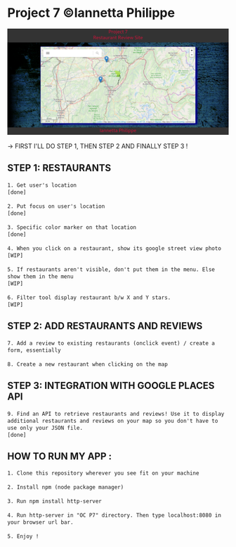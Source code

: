 # Project 7 ©Iannetta Philippe 

![Alt text](./site-screenshot-2.png "Screenshot 1")

-> FIRST I'LL DO STEP 1, THEN STEP 2 AND FINALLY STEP 3 !

## STEP 1: RESTAURANTS

	1. Get user's location 
	[done]

	2. Put focus on user's location 
	[done]

	3. Specific color marker on that location 
	[done]

	4. When you click on a restaurant, show its google street view photo 
	[WIP]

	5. If restaurants aren't visible, don't put them in the menu. Else show them in the menu 
	[WIP]

	6. Filter tool display restaurant b/w X and Y stars. 
	[WIP]

## STEP 2: ADD RESTAURANTS AND REVIEWS

	7. Add a review to existing restaurants (onclick event) / create a form, essentially

	8. Create a new restaurant when clicking on the map 
	
## STEP 3: INTEGRATION WITH GOOGLE PLACES API

	9. Find an API to retrieve restaurants and reviews! Use it to display additional restaurants and reviews on your map so you don't have to use only your JSON file. 
	[done]

## HOW TO RUN MY APP :

	1. Clone this repository wherever you see fit on your machine

	2. Install npm (node package manager)

	3. Run npm install http-server

	4. Run http-server in "OC P7" directory. Then type localhost:8080 in your browser url bar. 

	5. Enjoy !
